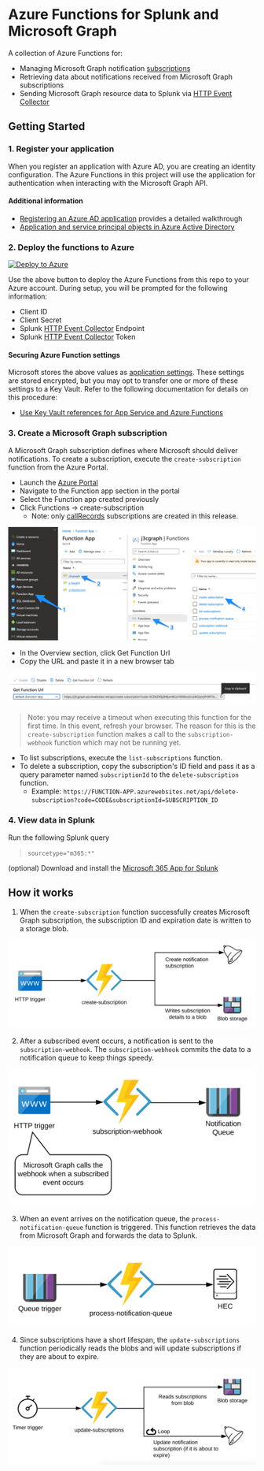 # Azure Functions for Splunk and Microsoft Graph

A collection of Azure Functions for:
* Managing Microsoft Graph notification [subscriptions](https://docs.microsoft.com/en-us/graph/api/resources/subscription)
* Retrieving data about notifications received from Microsoft Graph subscriptions
* Sending Microsoft Graph resource data to Splunk via [HTTP Event Collector](https://docs.splunk.com/Documentation/Splunk/latest/Data/UsetheHTTPEventCollector)

## Getting Started

### 1. Register your application
When you register an application with Azure AD, you are creating an identity configuration.  The Azure Functions in this project will use the application for authentication when interacting with the Microsoft Graph API.

#### Additional information
* [Registering an Azure AD application](docs/RegisterApplication.md) provides a detailed walkthrough
* [Application and service principal objects in Azure Active Directory](https://docs.microsoft.com/en-us/azure/active-directory/develop/app-objects-and-service-principals)

### 2. Deploy the functions to Azure

[![Deploy to Azure](https://aka.ms/deploytoazurebutton)](https://portal.azure.com/#create/Microsoft.Template/uri/https%3A%2F%2Fraw.githubusercontent.com%2FJasonConger%2Fsplunk-azure-functions-graph%2Fmaster%2Fdeploy%2FazureDeploy.json)

Use the above button to deploy the Azure Functions from this repo to your Azure account.  During setup, you will be prompted for the following information:

* Client ID
* Client Secret
* Splunk [HTTP Event Collector](https://docs.splunk.com/Documentation/Splunk/latest/Data/UsetheHTTPEventCollector) Endpoint
* Splunk [HTTP Event Collector](https://docs.splunk.com/Documentation/Splunk/latest/Data/UsetheHTTPEventCollector) Token

#### Securing Azure Function settings
Microsoft stores the above values as [application settings](https://docs.microsoft.com/en-us/azure/azure-functions/functions-how-to-use-azure-function-app-settings#settings). These settings are stored encrypted, but you may opt to transfer one or more of these settings to a Key Vault. Refer to the following documentation for details on this procedure:

* [Use Key Vault references for App Service and Azure Functions](https://docs.microsoft.com/en-us/azure/app-service/app-service-key-vault-references)

### 3. Create a Microsoft Graph subscription

A Microsoft Graph subscription defines where Microsoft should deliver notifications.  To create a subscription, execute the `create-subscription` function from the Azure Portal.

* Launch the [Azure Portal](https://portal.azure.com)
* Navigate to the Function app section in the portal
* Select the Function app created previously
* Click Functions -> create-subscription
    * Note: only [callRecords](https://docs.microsoft.com/en-us/graph/api/resources/callrecords-callrecord) subscriptions are created in this release.

[![Navigate to create-subscription function](docs/images/portal-function-app.png)](docs/images/portal-function-app.png)

* In the Overview section, click Get Function Url
* Copy the URL and paste it in a new browser tab

[![Execute create-subscription function](docs/images/function-create-subscription-url.png)](docs/images/function-create-subscription-url.png)

> Note: you may receive a timeout when executing this function for the first time. In this event, refresh your browser. The reason for this is the `create-subscription` function makes a call to the `subscription-webhook` function which may not be running yet.

* To list subscriptions, execute the `list-subscriptions` function.
* To delete a subscription, copy the subscription's ID field and pass it as a query parameter named `subscriptionId` to the `delete-subscription` function.
    * Example: `https://FUNCTION-APP.azurewebsites.net/api/delete-subscription?code=CODE&subscriptionId=SUBSCRIPTION_ID`

### 4. View data in Splunk

Run the following Splunk query

> `sourcetype="m365:*"`

(optional) Download and install the [Microsoft 365 App for Splunk](https://splunkbase.splunk.com/app/3786/)

## How it works
1. When the `create-subscription` function successfully creates Microsoft Graph subscription, the subscription ID and expiration date is written to a storage blob.

[![subscription-webhook](docs/images/function-create-subscription.png)](docs/images/function-create-subscription.png)

2. After a subscribed event occurs, a notification is sent to the `subscription-webhook`.  The `subscription-webhook` commits the data to a notification queue to keep things speedy.

[![subscription-webhook](docs/images/function-subscription-webhook.png)](docs/images/function-subscription-webhook.png)

3. When an event arrives on the notification queue, the `process-notification-queue` function is triggered.  This function retrieves the data from Microsoft Graph and forwards the data to Splunk.

[![subscription-webhook](docs/images/function-process-notification-queue.png)](docs/images/function-process-notification-queue.png)

4. Since subscriptions have a short lifespan, the `update-subscriptions` function periodically reads the blobs and will update subscriptions if they are about to expire.

[![subscription-webhook](docs/images/function-update-subscriptions.png)](docs/images/function-update-subscriptions.png)